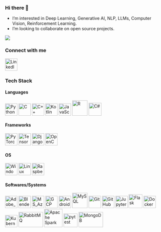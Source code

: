 ### Hi there 👋

- I’m interested in Deep Learning, Generative AI, NLP, LLMs, Computer Vision, Reinforcement Learning.
- I’m looking to collaborate on open source projects.
  
![](https://komarev.com/ghpvc/?username=supersjgk&color=blue)

### Connect with me
<a href="https://www.linkedin.com/in/aairishsingh/" title="Linkedin_Profile"><img src="https://github.com/get-icon/geticon/raw/master/icons/linkedin-icon.svg" alt="LinkedIn" width="40px" height="40px"></a>

### Tech Stack
#### Languages
<img src="https://github.com/get-icon/geticon/raw/master/icons/python.svg" alt="Python" width="40px" height="40px"> <img src="https://github.com/get-icon/geticon/raw/master/icons/c.svg" alt="C" width="40px" height="40px"> <img src="https://github.com/get-icon/geticon/raw/master/icons/c-plusplus.svg" alt="C++" width="40px" height="40px"> <img src="https://github.com/get-icon/geticon/raw/master/icons/kotlin.svg" alt="Kotlin" width="40px" height="40px"> <img src="https://github.com/get-icon/geticon/blob/master/icons/javascript.svg" alt="JavaScript" width="40px" height="40px"> <img src="https://github.com/get-icon/geticon/blob/master/icons/r-lang.svg" alt="R" width="50px" height="50px"> <img src="https://github.com/get-icon/geticon/blob/master/icons/c-sharp.svg" alt="C#" width="42px" height="42px">

#### Frameworks
<img src="https://github.com/get-icon/geticon/raw/master/icons/pytorch.svg" alt="PyTorch" width="40px" height="40px"> <img src="https://github.com/get-icon/geticon/raw/master/icons/tensorflow.svg" alt="TensorFlow" width="40px" height="40px"> <img src="https://github.com/get-icon/geticon/raw/master/icons/django.svg" alt="Django" width="40px" height="40px"> <img src="https://github.com/get-icon/geticon/raw/master/icons/opencv.svg" alt="OpenCV" width="40px" height="40px">

#### OS
<img src="https://github.com/get-icon/geticon/blob/master/icons/microsoft-windows.svg" alt="Windows" width="40px" height="40px"></a> <img src="https://github.com/get-icon/geticon/blob/master/icons/linux-tux.svg" alt="Linux" width="40px" height="40px"> <img src="https://github.com/tomchen/stack-icons/blob/master/logos/raspberry-pi.svg" alt="RaspberryPi" width="40px" height="40px">

#### Softwares/Systems
<img src="https://github.com/get-icon/geticon/blob/master/icons/adobe-photoshop.svg" alt="Adobe_Photoshop" width="40px" height="40px"> <img src="https://github.com/get-icon/geticon/blob/master/icons/blender.svg" alt="Blender3D" width="40px" height="40px"> <img src="https://github.com/get-icon/geticon/blob/master/icons/azure-icon.svg" alt="MS_Azure" width="40px" height="40px"> <img src="https://user-images.githubusercontent.com/25181517/183911547-990692bc-8411-4878-99a0-43506cdb69cf.png" alt="GCP" width="40px" height="40px"> <img src="https://github.com/get-icon/geticon/blob/master/icons/android-icon.svg" alt="Android" width="40px" height="40px"> <img src="https://github.com/dheereshagrwal/colored-icons/blob/master/public/icons/mysql/mysql-vertical.svg" alt="MySQL" width="50px" height="50px"> <img src="https://github.com/get-icon/geticon/blob/master/icons/git-icon.svg" alt="Git" width="40px" height="40px"> <img src="https://github.com/dheereshagrwal/colored-icons/blob/master/public/icons/github/github.svg" alt="GitHub" width="40px" height="40px"> <img src="https://github.com/get-icon/geticon/blob/master/icons/jupyter.svg" alt="Jupyter" width="40px" height="40px"> <img src="https://github.com/get-icon/geticon/blob/master/icons/flask.svg" alt="Flask" width="45px" height="45px"> <img src="https://github.com/get-icon/geticon/blob/master/icons/docker-icon.svg" alt="Docker" width="40px" height="40px"> <img src="https://github.com/dheereshagrwal/colored-icons/blob/master/public/icons/kubernetes/kubernetes.svg" alt="Kubernetes" width="40px" height="40px"> <img src="https://github.com/get-icon/geticon/blob/master/icons/rabbitmq-logo.svg" alt="RabbitMQ" width="80px" height="50px"> <img src="https://user-images.githubusercontent.com/25181517/184357834-eba1eee1-6074-4b9c-8ed3-5373868096cc.png" alt="Apache Spark" width="60px" height="60px"> <img src="https://user-images.githubusercontent.com/25181517/184117132-9e89a93b-65fb-47c3-91e7-7d0f99e7c066.png" alt="pytest" width="45px" height="45px"> <img src="https://github.com/get-icon/geticon/blob/master/icons/mongodb.svg" alt="MongoDB" width="80px" height="50px"> 
